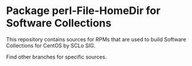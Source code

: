 # Package perl-File-HomeDir for Software Collections

This repository contains sources for RPMs that are used
to build Software Collections for CentOS by SCLo SIG.

Find other branches for specific sources.
